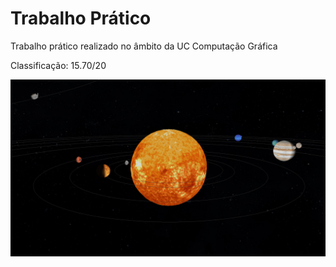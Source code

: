 # Trabalho Prático

Trabalho prático realizado no âmbito da UC Computação Gráfica

Classificação: 15.70/20

![](FaseIV/img.png)
